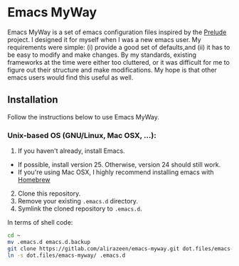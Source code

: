 # Emacs MyWay

Emacs MyWay is a set of emacs configuration files inspired by the [Prelude](https://github.com/bbatsov/prelude) project.
I designed it for myself when I was a new emacs user.
My requirements were simple: (i) provide a good set of defaults,and (ii) it has to be easy to modify and make changes.
By my standards, existing frameworks at the time were either too cluttered, or it was difficult for me to figure out their structure and make modifications.
My hope is that other emacs users would find this useful as well.

## Installation

Follow the instructions below to use Emacs MyWay.

### Unix-based OS (GNU/Linux, Mac OSX, ...):

1. If you haven't already, install Emacs.
  * If possible, install version 25. Otherwise, version 24 should still work.
  * If you're using Mac OSX, I highly recommend installing emacs with [Homebrew](http://brew.sh)
2. Clone this repository.
3. Remove your existing `.emacs.d` directory.
4. Symlink the cloned repository to `.emacs.d`.

In terms of shell code:

```bash
cd ~
mv .emacs.d emacs.d.backup
git clone https://gitlab.com/alirazeen/emacs-myway.git dot.files/emacs-myway
ln -s dot.files/emacs-myway/ .emacs.d
```
